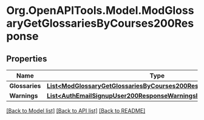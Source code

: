 # Org.OpenAPITools.Model.ModGlossaryGetGlossariesByCourses200Response

## Properties

Name | Type | Description | Notes
------------ | ------------- | ------------- | -------------
**Glossaries** | [**List&lt;ModGlossaryGetGlossariesByCourses200ResponseGlossariesInner&gt;**](ModGlossaryGetGlossariesByCourses200ResponseGlossariesInner.md) |  | 
**Warnings** | [**List&lt;AuthEmailSignupUser200ResponseWarningsInner&gt;**](AuthEmailSignupUser200ResponseWarningsInner.md) |  | [optional] 

[[Back to Model list]](../README.md#documentation-for-models) [[Back to API list]](../README.md#documentation-for-api-endpoints) [[Back to README]](../README.md)

